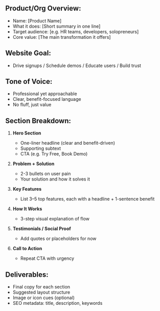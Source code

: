 ## Product/Org Overview:
- Name: [Product Name]
- What it does: [Short summary in one line]
- Target audience: [e.g. HR teams, developers, solopreneurs]
- Core value: [The main transformation it offers]

## Website Goal:
- Drive signups / Schedule demos / Educate users / Build trust

## Tone of Voice:
- Professional yet approachable
- Clear, benefit-focused language
- No fluff, just value

## Section Breakdown:
1. **Hero Section**  
   - One-liner headline (clear and benefit-driven)  
   - Supporting subtext  
   - CTA (e.g. Try Free, Book Demo)

2. **Problem + Solution**  
   - 2-3 bullets on user pain  
   - Your solution and how it solves it

3. **Key Features**  
   - List 3–5 top features, each with a headline + 1-sentence benefit

4. **How It Works**  
   - 3-step visual explanation of flow

5. **Testimonials / Social Proof**  
   - Add quotes or placeholders for now

6. **Call to Action**  
   - Repeat CTA with urgency

## Deliverables:
- Final copy for each section  
- Suggested layout structure  
- Image or icon cues (optional)  
- SEO metadata: title, description, keywords  
